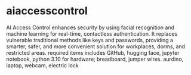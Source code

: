 # aiaccesscontrol
AI Access Control enhances security by using facial recognition and machine learning for real-time, contactless authentication. It replaces vulnerable traditional methods like keys and passwords, providing a smarter, safer, and more convenient solution for workplaces, dorms, and restricted areas.
required items includes 
GitHub, hugging face, jupyter notebook, python 3.10
for hardware; breadboard, jumper wires. aurdino, laptop, webcam, electric lock
